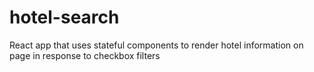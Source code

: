 # hotel-search

React app that uses stateful components to render hotel information on page in response to checkbox filters
